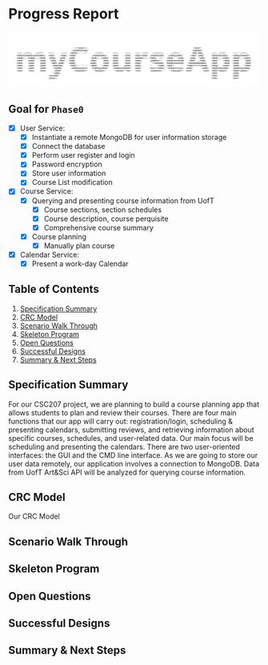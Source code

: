 # Progress Report

![](progress_report.assets/myCourseApp.jpg)


## Goal for `Phase0` 

- [x] User Service: 
  - [x] Instantiate a remote MongoDB for user information storage
  - [x] Connect the database
  - [x] Perform user register and login
  - [x] Password encryption
  - [x] Store user information
  - [x] Course List modification
- [x] Course Service: 
  - [x] Querying and presenting course information from UofT
    - [x] Course sections, section schedules
    - [x] Course description, course perquisite
    - [x] Comprehensive course summary
  - [x] Course planning
    - [x] Manually plan course
- [x] Calendar Service: 
  - [x] Present a work-day Calendar

## Table of Contents
1. [Specification Summary](#Specification-Summary)
2. [CRC Model](#CRC-Model)
3. [Scenario Walk Through](#Scenario-Walk-Through)
4. [Skeleton Program](#Skeleton-Program)
5. [Open Questions](#Open-Questions)
6. [Successful Designs](#Successful-Designs)
7. [Summary & Next Steps](#Summary-&-Next-Steps)


## Specification Summary

For our CSC207 project, we are planning to build a course planning app that allows students to plan and review their 
courses. There are four main functions that our app will carry out: registration/login, scheduling & presenting 
calendars, submitting reviews, and retrieving information about specific courses, schedules, and user-related data. 
Our main focus will be scheduling and presenting the calendars.
There are two user-oriented interfaces: the GUI and the CMD line interface. 
As we are going to store our user data remotely, our application involves a connection to MongoDB. Data from UofT 
Art&Sci API will be analyzed for querying course information.

## CRC Model
Our CRC Model 

## Scenario Walk Through

## Skeleton Program

## Open Questions

## Successful Designs

## Summary & Next Steps

